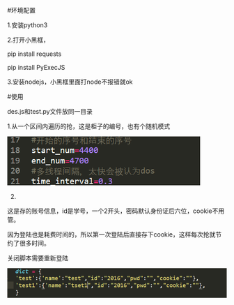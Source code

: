 #环境配置

1.安装python3

2.打开小黑框，

pip install requests

pip install PyExecJS

3.安装nodejs，小黑框里面打node不报错就ok



#使用

des.js和test.py文件放同一目录



1.从一个区间内遍历的抢，这是柜子的编号，也有个随机模式

![sdsd](https://github.com/ZhangAiQiang/UJN/blob/master/pic/1.png?raw=true)

2.

这是存的账号信息，id是学号，一个2开头，密码默认身份证后六位，cookie不用管。

因为登陆也是耗费时间的，所以第一次登陆后直接存下cookie，这样每次抢就节约了很多时间。

关闭脚本需要重新登陆



![sdsd](https://github.com/ZhangAiQiang/UJN/blob/master/pic/2.png?raw=true)
